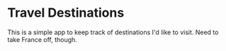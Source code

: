 # Travel Destinations

This is a simple app to keep track of destinations I'd like to visit. Need to take France off, though.
